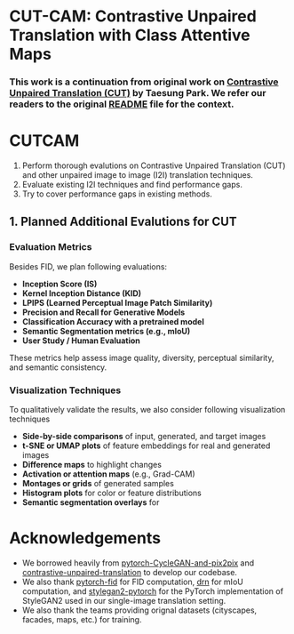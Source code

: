 # CUT-CAM: Contrastive Unpaired Translation with Class Attentive Maps
### This work is a continuation from original work on [Contrastive Unpaired Translation (CUT)](https://github.com/taesungp/contrastive-unpaired-translation) by Taesung Park. We refer our readers to the original [README](https://github.com/taesungp/contrastive-unpaired-translation/blob/master/README.md) file for the context.




# CUTCAM
1. Perform thorough evalutions on Contrastive Unpaired Translation (CUT) and other unpaired image to image (I2I) translation techniques.
2. Evaluate existing I2I techniques  and find performance gaps.
3. Try to cover performance gaps in existing methods.

## 1. Planned Additional Evalutions for CUT

### Evaluation Metrics
Besides FID, we plan following evaluations:

- **Inception Score (IS)**
- **Kernel Inception Distance (KID)**
- **LPIPS (Learned Perceptual Image Patch Similarity)**
- **Precision and Recall for Generative Models**
- **Classification Accuracy with a pretrained model**
- **Semantic Segmentation metrics (e.g., mIoU)**
- **User Study / Human Evaluation**

These metrics help assess image quality, diversity, perceptual similarity, and semantic consistency.

### Visualization Techniques
To qualitatively validate the results, we also consider following visualization techniques

- **Side-by-side comparisons** of input, generated, and target images
- **t-SNE or UMAP plots** of feature embeddings for real and generated images
- **Difference maps** to highlight changes
- **Activation or attention maps** (e.g., Grad-CAM)
- **Montages or grids** of generated samples
- **Histogram plots** for color or feature distributions
- **Semantic segmentation overlays** for






# Acknowledgements
- We borrowed heavily from [pytorch-CycleGAN-and-pix2pix](https://github.com/junyanz/pytorch-CycleGAN-and-pix2pix) and [contrastive-unpaired-translation](https://github.com/taesungp/contrastive-unpaired-translation) to develop our codebase. 
- We also thank [pytorch-fid](https://github.com/mseitzer/pytorch-fid) for FID computation,  [drn](https://github.com/fyu/drn) for mIoU computation, and [stylegan2-pytorch](https://github.com/rosinality/stylegan2-pytorch/) for the PyTorch implementation of StyleGAN2 used in our single-image translation setting.
- We also thank the teams providing orignal datasets (cityscapes, facades, maps, etc.) for training.
